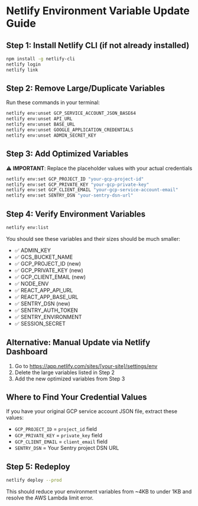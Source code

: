 # Netlify Environment Variable Update Guide

## Step 1: Install Netlify CLI (if not already installed)

```bash
npm install -g netlify-cli
netlify login
netlify link
```

## Step 2: Remove Large/Duplicate Variables

Run these commands in your terminal:

```bash
netlify env:unset GCP_SERVICE_ACCOUNT_JSON_BASE64
netlify env:unset API_URL
netlify env:unset BASE_URL
netlify env:unset GOOGLE_APPLICATION_CREDENTIALS
netlify env:unset ADMIN_SECRET_KEY
```

## Step 3: Add Optimized Variables

⚠️ **IMPORTANT**: Replace the placeholder values with your actual credentials

```bash
netlify env:set GCP_PROJECT_ID "your-gcp-project-id"
netlify env:set GCP_PRIVATE_KEY "your-gcp-private-key"
netlify env:set GCP_CLIENT_EMAIL "your-gcp-service-account-email"
netlify env:set SENTRY_DSN "your-sentry-dsn-url"
```

## Step 4: Verify Environment Variables

```bash
netlify env:list
```

You should see these variables and their sizes should be much smaller:

- ✅ ADMIN_KEY
- ✅ GCS_BUCKET_NAME
- ✅ GCP_PROJECT_ID (new)
- ✅ GCP_PRIVATE_KEY (new)
- ✅ GCP_CLIENT_EMAIL (new)
- ✅ NODE_ENV
- ✅ REACT_APP_API_URL
- ✅ REACT_APP_BASE_URL
- ✅ SENTRY_DSN (new)
- ✅ SENTRY_AUTH_TOKEN
- ✅ SENTRY_ENVIRONMENT
- ✅ SESSION_SECRET

## Alternative: Manual Update via Netlify Dashboard

1. Go to https://app.netlify.com/sites/[your-site]/settings/env
2. Delete the large variables listed in Step 2
3. Add the new optimized variables from Step 3

## Where to Find Your Credential Values

If you have your original GCP service account JSON file, extract these values:

- `GCP_PROJECT_ID` = `project_id` field
- `GCP_PRIVATE_KEY` = `private_key` field
- `GCP_CLIENT_EMAIL` = `client_email` field
- `SENTRY_DSN` = Your Sentry project DSN URL

## Step 5: Redeploy

```bash
netlify deploy --prod
```

This should reduce your environment variables from ~4KB to under 1KB and resolve the AWS Lambda limit error.
